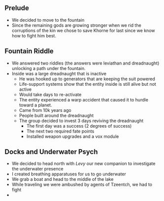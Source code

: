 ## Prelude

- We decided to move to the fountain
- Since the remaining gods are growing stronger when we rid the corruptions of the kin we chose to save Khorne for last since we know how to fight him best.
## Fountain Riddle
- We answered two riddles (the answers were leviathan and dreadnaught) unlocking a path under the fountain.
- Inside was a large dreadnaught that is inactive
	- He was hooked up to generators that are keeping the suit powered
	- Life-support systems show that the entity inside is still alive but not active
	- Would take days to re-activate
	- The entity experienced a warp accident that caused it to hurdle toward a planet.
	- Came from 10k years ago
	- People built around the dreadnaught
	- The group decided to invest 3 days reviving the dreadnaught
		- The first day was a success (2 degrees of success)
		- The next two required fate points
		- Installed weapon upgrades and a vox module

## Docks and Underwater Psych
- We decided to head north with *Levy* our new companion to investigate the underwater presence 
- I created breathing apparatuses for us to go underwater
- We grab a boat and head to the middle of the lake
- While traveling we were ambushed by agents of Tzeentch, we had to fight
- 
